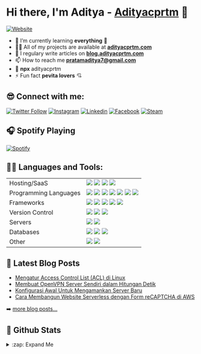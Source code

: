 # Hi there, I'm Aditya - [Adityacprtm][website] 👋

[![Website](https://img.shields.io/website?label=Adityacprtm.com&style=for-the-badge&url=https%3A%2F%2Fadityacprtm.com)](https://adityacprtm.com)

-   🌱 I’m currently learning **everything** 🤣
-   👨‍💻 All of my projects are available at **[adityacprtm.com](https://adityacprtm.com)**
-   📝 I regulary write articles on **[blog.adityacprtm.com](https://blog.adityacprtm.com)**
-   📫 How to reach me **pratamaditya7@gmail.com**
-   👻 **npx** adityacprtm
-   ⚡ Fun fact **pevita lovers** 💘

## 😎 Connect with me:

[![Twitter Follow](https://img.shields.io/badge/twitter-%231DA1F2.svg?&style=for-the-badge&logo=twitter&logoColor=white)][twitter]
[![Instagram](https://img.shields.io/badge/instagram-%23E4405F.svg?&style=for-the-badge&logo=instagram&logoColor=white)][instagram]
[![Linkedin](https://img.shields.io/badge/linkedin-%230077B5.svg?&style=for-the-badge&logo=linkedin&logoColor=white)][linkedin]
[![Facebook](https://img.shields.io/badge/facebook-%231877F2.svg?&style=for-the-badge&logo=facebook&logoColor=white)][facebook]
[![Steam](https://img.shields.io/badge/Steam-%23000000.svg?&style=for-the-badge&logo=steam&logoColor=white)][steam]

## 🎧 Spotify Playing

[![Spotify](https://spotify-now-playing.adityacprtm.vercel.app/api/spotify)](https://open.spotify.com/user/pratamaditya7)

## 👨‍💻 Languages and Tools:

|                       |                                                                                                                                                                                                                                                                                                                                                                                                                                                                                                                                                                                                                                                                                                                                                                                     |
| --------------------- | ----------------------------------------------------------------------------------------------------------------------------------------------------------------------------------------------------------------------------------------------------------------------------------------------------------------------------------------------------------------------------------------------------------------------------------------------------------------------------------------------------------------------------------------------------------------------------------------------------------------------------------------------------------------------------------------------------------------------------------------------------------------------------------- |
| Hosting/SaaS          | ![](https://img.shields.io/badge/AWS%20-%23FF9900.svg?&style=for-the-badge&logo=amazon-aws&logoColor=white) ![](https://img.shields.io/badge/azure%20-%230072C6.svg?&style=for-the-badge&logo=azure-devops&logoColor=white) ![](https://img.shields.io/badge/heroku%20-%23430098.svg?&style=for-the-badge&logo=heroku&logoColor=white) ![](https://img.shields.io/badge/Google%20Cloud%20-%234285F4.svg?&style=for-the-badge&logo=google-cloud&logoColor=white)                                                                                                                                                                                                                                                                                                                     |
| Programming Languages | ![](https://img.shields.io/badge/node.js%20-%2343853D.svg?&style=for-the-badge&logo=node.js&logoColor=white) ![](https://img.shields.io/badge/javascript%20-%23323330.svg?&style=for-the-badge&logo=javascript&logoColor=%23F7DF1E) ![](https://img.shields.io/badge/html5%20-%23E34F26.svg?&style=for-the-badge&logo=html5&logoColor=white) ![](https://img.shields.io/badge/css3%20-%231572B6.svg?&style=for-the-badge&logo=css3&logoColor=white) ![](https://img.shields.io/badge/python%20-%2314354C.svg?&style=for-the-badge&logo=python&logoColor=white) ![](https://img.shields.io/badge/php-%23777BB4.svg?&style=for-the-badge&logo=php&logoColor=white) ![](https://img.shields.io/badge/shell_script%20-%23121011.svg?&style=for-the-badge&logo=gnu-bash&logoColor=white) |
| Frameworks            | ![](https://img.shields.io/badge/express.js%20-%23404d59.svg?&style=for-the-badge) ![](https://img.shields.io/badge/vuejs%20-%2335495e.svg?&style=for-the-badge&logo=vue.js&logoColor=%234FC08D) ![](https://img.shields.io/badge/bootstrap%20-%23563D7C.svg?&style=for-the-badge&logo=bootstrap&logoColor=white) ![](https://img.shields.io/badge/jquery%20-%230769AD.svg?&style=for-the-badge&logo=jquery&logoColor=white) ![](https://img.shields.io/badge/laravel%20-%23FF2D20.svg?&style=for-the-badge&logo=laravel&logoColor=white)                                                                                                                                                                                                                                           |
| Version Control       | ![](https://img.shields.io/badge/git%20-%23F05033.svg?&style=for-the-badge&logo=git&logoColor=white) ![](https://img.shields.io/badge/gitlab%20-%23181717.svg?&style=for-the-badge&logo=gitlab&logoColor=white) ![](https://img.shields.io/badge/github%20-%23121011.svg?&style=for-the-badge&logo=github&logoColor=white)                                                                                                                                                                                                                                                                                                                                                                                                                                                          |
| Servers               | ![](https://img.shields.io/badge/apache%20-%23D42029.svg?&style=for-the-badge&logo=apache&logoColor=white) ![](https://img.shields.io/badge/nginx%20-%23009639.svg?&style=for-the-badge&logo=nginx&logoColor=white)                                                                                                                                                                                                                                                                                                                                                                                                                                                                                                                                                                 |
| Databases             | ![](https://img.shields.io/badge/mysql-%2300f.svg?&style=for-the-badge&logo=mysql&logoColor=white) ![](https://img.shields.io/badge/MongoDB-%234ea94b.svg?&style=for-the-badge&logo=mongodb&logoColor=white) ![](https://img.shields.io/badge/sqlite-%2307405e.svg?&style=for-the-badge&logo=sqlite&logoColor=white)                                                                                                                                                                                                                                                                                                                                                                                                                                                                |
| Other                 | ![](https://img.shields.io/badge/docker%20-%230db7ed.svg?&style=for-the-badge&logo=docker&logoColor=white) ![](https://img.shields.io/badge/vagrant%20-%231563FF.svg?&style=for-the-badge&logo=vagrant&logoColor=white)                                                                                                                                                                                                                                                                                                                                                                                                                                                                                                                                                             |

## 📕 Latest Blog Posts

<!-- BLOG-POST-LIST:START -->

-   [Mengatur Access Control List (ACL) di Linux](https://blog.adityacprtm.com/mengatur-access-control-list-acl-di-linux/)
-   [Membuat OpenVPN Server Sendiri dalam Hitungan Detik](https://blog.adityacprtm.com/membuat-openvpn-server-sendiri-dalam-hitungan-detik/)
-   [Konfigurasi Awal Untuk Mengamankan Server Baru](https://blog.adityacprtm.com/konfigurasi-awal-untuk-mengamankan-server-baru/)
-   [Cara Membangun Website Serverless dengan Form reCAPTCHA di AWS](https://blog.adityacprtm.com/cara-membangun-website-serverless-dengan-form-recaptcha-di-aws/)
<!-- BLOG-POST-LIST:END -->

➡️ [more blog posts...](https://blog.adityacprtm.com)

## 🚀 Github Stats

<details>
  <summary>:zap: Expand Me</summary>

![Adityacprtm's github stats](https://github-readme-stats.vercel.app/api?username=adityacprtm&show_icons=true&hide_border=true "Adityacprtm's github stats")

<!--START_SECTION:waka-->
![Lines of code](https://img.shields.io/badge/From%20Hello%20World%20I%27ve%20Written-20.8%20million%20lines%20of%20code-blue)

**🐱 My Github Data** 

> 🏆 92 Contributions in the Year 2020
 > 
> 📦 383.6 kB Used in Github's Storage 
 > 
> 💼 Opted to Hire
 > 
> 📜 38 Public Repositories
 > 
> 🔑 4 Private Repositories 

**I'm an Early 🐤** 

```text
🌞 Morning    70 commits     ████░░░░░░░░░░░░░░░░░░░░░   17.63% 
🌆 Daytime    152 commits    █████████░░░░░░░░░░░░░░░░   38.29% 
🌃 Evening    138 commits    ████████░░░░░░░░░░░░░░░░░   34.76% 
🌙 Night      37 commits     ██░░░░░░░░░░░░░░░░░░░░░░░   9.32%

```
📅 **I'm Most Productive on Tuesday** 

```text
Monday       41 commits     ██░░░░░░░░░░░░░░░░░░░░░░░   10.33% 
Tuesday      71 commits     ████░░░░░░░░░░░░░░░░░░░░░   17.88% 
Wednesday    67 commits     ████░░░░░░░░░░░░░░░░░░░░░   16.88% 
Thursday     64 commits     ████░░░░░░░░░░░░░░░░░░░░░   16.12% 
Friday       37 commits     ██░░░░░░░░░░░░░░░░░░░░░░░   9.32% 
Saturday     66 commits     ████░░░░░░░░░░░░░░░░░░░░░   16.62% 
Sunday       51 commits     ███░░░░░░░░░░░░░░░░░░░░░░   12.85%

```


📊 **This Week I Spent My Time On** 

```text
💬 Programming Languages: 
JavaScript               5 hrs 30 mins       ███████████░░░░░░░░░░░░░░   43.74% 
Blade Template           3 hrs 28 mins       ███████░░░░░░░░░░░░░░░░░░   27.57% 
PHP                      1 hr 32 mins        ███░░░░░░░░░░░░░░░░░░░░░░   12.29% 
CSS                      56 mins             █░░░░░░░░░░░░░░░░░░░░░░░░   7.47% 
HTML                     21 mins             ░░░░░░░░░░░░░░░░░░░░░░░░░   2.82%

🔥 Editors: 
VS Code                  12 hrs 36 mins      █████████████████████████   100.0%

💻 Operating System: 
Linux                    12 hrs 36 mins      █████████████████████████   100.0%

```

**I Mostly Code in JavaScript** 

```text
JavaScript               10 repos            ███████░░░░░░░░░░░░░░░░░░   30.3% 
CSS                      4 repos             ███░░░░░░░░░░░░░░░░░░░░░░   12.12% 
Java                     4 repos             ███░░░░░░░░░░░░░░░░░░░░░░   12.12% 
Python                   3 repos             ██░░░░░░░░░░░░░░░░░░░░░░░   9.09% 
Shell                    3 repos             ██░░░░░░░░░░░░░░░░░░░░░░░   9.09%

```



<!--END_SECTION:waka-->

</details>

[website]: https://adityacprtm.com
[twitter]: https://twitter.com/adityacprtm
[steam]: https://steamcommunity.com/id/adityacprtm
[instagram]: https://instagram.com/adityacprtm
[linkedin]: https://linkedin.com/in/adityacprtm
[facebook]: https://www.facebook.com/adityacprtm

